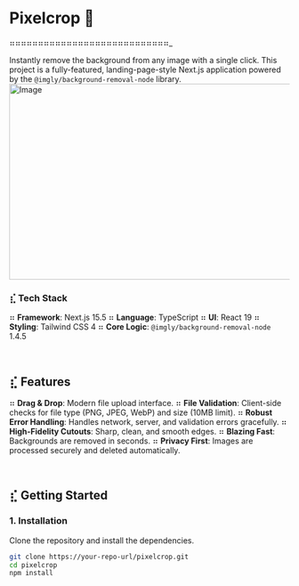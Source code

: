 # Pixelcrop 📸

⠶⠶⠶⠶⠶⠶⠶⠶⠶⠶⠶⠶⠶⠶⠶⠶⠶⠶⠶⠶⠶⠶⠶⠶⠶⠶⠶⠶_

Instantly remove the background from any image with a single click. This project is a fully-featured, landing-page-style Next.js application powered by the `@imgly/background-removal-node` library.
<img width="608" height="352" alt="Image" src="https://github.com/user-attachments/assets/e817c623-2d0a-4276-8896-2f3d616a392b" />

### ⣎ Tech Stack

⠶ **Framework**: Next.js 15.5
⠶ **Language**: TypeScript
⠶ **UI**: React 19
⠶ **Styling**: Tailwind CSS 4
⠶ **Core Logic**: `@imgly/background-removal-node` 1.4.5

<br>

## ⣎ Features

⠶ **Drag & Drop**: Modern file upload interface.
⠶ **File Validation**: Client-side checks for file type (PNG, JPEG, WebP) and size (10MB limit).
⠶ **Robust Error Handling**: Handles network, server, and validation errors gracefully.
⠶ **High-Fidelity Cutouts**: Sharp, clean, and smooth edges.
⠶ **Blazing Fast**: Backgrounds are removed in seconds.
⠶ **Privacy First**: Images are processed securely and deleted automatically.

<br>

## ⣎ Getting Started

### 1. Installation

Clone the repository and install the dependencies.

```bash
git clone https://your-repo-url/pixelcrop.git
cd pixelcrop
npm install
